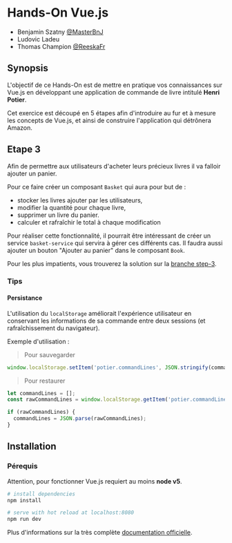 # Hands-On Vue.js

- Benjamin Szatny [@MasterBnJ](https://twitter.com/MasterBnJ)
- Ludovic Ladeu
- Thomas Champion [@ReeskaFr](https://twitter.com/ReeskaFr)

## Synopsis

L'objectif de ce Hands-On est de mettre en pratique vos connaissances sur Vue.js en 
développant une application de commande de livre intitulé **Henri Potier**.

Cet exercice est découpé en 5 étapes afin d'introduire au fur et à mesure les concepts 
de Vue.js, et ainsi de construire l'application qui détrônera Amazon.

## Etape 3

Afin de permettre aux utilisateurs d'acheter leurs précieux livres il va falloir ajouter un panier.

Pour ce faire créer un composant `Basket` qui aura pour but de :
- stocker les livres ajouter par les utilisateurs, 
- modifier la quantité pour chaque livre, 
- supprimer un livre du panier. 
- calculer et rafraîchir le total à chaque modification

Pour réaliser cette fonctionnalité, il pourrait être intéressant de créer un service `basket-service` qui 
servira à gérer ces différents cas. Il faudra aussi ajouter un bouton "Ajouter au panier" dans le composant `Book`.

Pour les plus impatients, vous trouverez la solution sur la [branche step-3](https://github.com/Reeska/slot-vue2/tree/step-3).

### Tips

#### Persistance

L'utilisation du `localStorage` améliorait l'expérience utilisateur en conservant les informations de sa commande
entre deux sessions (et rafraîchissement du navigateur).

Exemple d'utilisation :

> Pour sauvegarder
```javascript
window.localStorage.setItem('potier.commandLines', JSON.stringify(commandLines));
```

> Pour restaurer

```javascript
let commandLines = [];
const rawCommandLines = window.localStorage.getItem('potier.commandLines'); // retourne une String

if (rawCommandLines) {
  commandLines = JSON.parse(rawCommandLines);
}
```

## Installation

### Pérequis

Attention, pour fonctionner Vue.js requiert au moins **node v5**.

``` bash
# install dependencies
npm install

# serve with hot reload at localhost:8080
npm run dev
```

Plus d'informations sur la très complète [documentation officielle](https://vuejs.org/v2/guide/).
